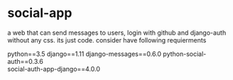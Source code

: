 # social-app
a web that can send messages to users, login with github and django-auth  without any css. its just code.
consider have following requierments

python==3.5
django==1.11
django-messages==0.6.0
python-social-auth==0.3.6	
social-auth-app-django==4.0.0	
